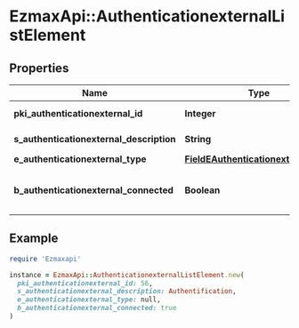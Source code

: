 # EzmaxApi::AuthenticationexternalListElement

## Properties

| Name | Type | Description | Notes |
| ---- | ---- | ----------- | ----- |
| **pki_authenticationexternal_id** | **Integer** | The unique ID of the Authenticationexternal |  |
| **s_authenticationexternal_description** | **String** | The description of the Authenticationexternal |  |
| **e_authenticationexternal_type** | [**FieldEAuthenticationexternalType**](FieldEAuthenticationexternalType.md) |  |  |
| **b_authenticationexternal_connected** | **Boolean** | Whether the Authenticationexternal has been connected or not |  |

## Example

```ruby
require 'Ezmaxapi'

instance = EzmaxApi::AuthenticationexternalListElement.new(
  pki_authenticationexternal_id: 56,
  s_authenticationexternal_description: Authentification,
  e_authenticationexternal_type: null,
  b_authenticationexternal_connected: true
)
```

